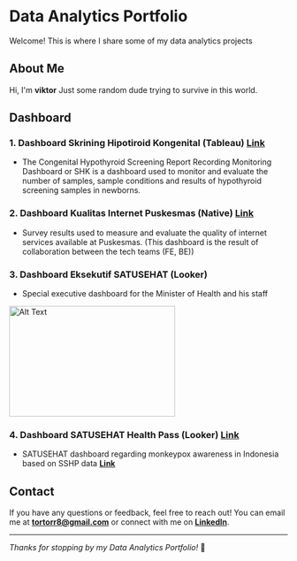 # Data Analytics Portfolio

Welcome! This is where I share some of my data analytics projects

## About Me

Hi, I'm **viktor** Just some random dude trying to survive in this world.

## Dashboard
### 1. Dashboard Skrining Hipotiroid Kongenital (Tableau) **[Link](https://satusehat.kemkes.go.id/data/dashboard/356410b6-2335-4d54-9099-aa16a51498e1)**
- The Congenital Hypothyroid Screening Report Recording Monitoring Dashboard or SHK is a dashboard used to monitor and evaluate the number of samples, sample conditions and results of hypothyroid screening samples in newborns.
### 2. Dashboard Kualitas Internet Puskesmas (Native) **[Link](https://satusehat.kemkes.go.id/data/dashboard/2698b2e4-ec08-471f-aa71-ff3d05927600)**
- Survey results used to measure and evaluate the quality of internet services available at Puskesmas. (This dashboard is the result of collaboration between the tech teams (FE, BE))
### 3. Dashboard Eksekutif SATUSEHAT (Looker)
- Special executive dashboard for the Minister of Health and his staff
 <img src="https://github.com/tortorr/Viktor/blob/main/image/dash_eksekutif1.jpg?raw=true" alt="Alt Text" width="300" height="200">
<!--![alt text](https://github.com/tortorr/Viktor/blob/main/image/dash_eksekutif1.jpg?raw=true)-->

### 4. Dashboard SATUSEHAT Health Pass (Looker) **[Link](https://lookerstudio.google.com/reporting/1355e0b1-303c-4569-b503-a52b225de0ea)**
- SATUSEHAT dashboard regarding monkeypox awareness in Indonesia based on SSHP data **[Link](https://sshp.kemkes.go.id/)**








## Contact
If you have any questions or feedback, feel free to reach out! You can email me at **tortorr8@gmail.com** or connect with me on **[LinkedIn](https://www.linkedin.com/in/viktorwibowo/)**.

---
*Thanks for stopping by my Data Analytics Portfolio!* 🚀
